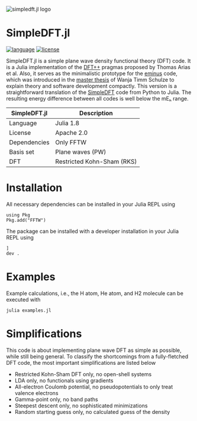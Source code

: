 ![simpledft.jl logo](https://gitlab.com/wangenau/simpledft.jl/-/raw/main/logo/simpledft_jl_logo.png)

# SimpleDFT.jl
[![language](https://img.shields.io/badge/language-Julia-blue)](https://www.julialang.org)
[![license](https://img.shields.io/badge/license-APACHE2-lightgrey)](https://gitlab.com/wangenau/simpledft.jl/-/blob/main/LICENSE)

SimpleDFT.jl is a simple plane wave density functional theory (DFT) code.
It is a Julia implementation of the [DFT++](https://arxiv.org/abs/cond-mat/9909130) pragmas proposed by Thomas Arias et al.
Also, it serves as the minimalistic prototype for the [eminus](https://gitlab.com/wangenau/eminus) code,
which was introduced in the [master thesis](https://www.researchgate.net/publication/356537762_Domain-averaged_Fermi_holes_A_self-interaction_correction_perspective) of Wanja Timm Schulze to explain theory and software development compactly.
This version is a straightforward translation of the [SimpleDFT](https://gitlab.com/wangenau/simpledft) code from Python to Julia.
The resulting energy difference between all codes is well below the mEₕ range.

| SimpleDFT.jl | Description |
| --------- | ----------- |
| Language | Julia 1.8 |
| License | Apache 2.0 |
| Dependencies | Only FFTW |
| Basis set| Plane waves (PW) |
| DFT | Restricted Kohn-Sham (RKS) |

# Installation
All necessary dependencies can be installed in your Julia REPL using

```terminal
using Pkg
Pkg.add("FFTW")
```

The package can be installed with a developer installation in your Julia REPL using

```terminal
]
dev .
```

# Examples
Example calculations, i.e., the H atom, He atom, and H2 molecule can be executed with

```terminal
julia examples.jl
```

# Simplifications
This code is about implementing plane wave DFT as simple as possible, while still being general.
To classify the shortcomings from a fully-fletched DFT code, the most important simplifications are listed below
* Restricted Kohn-Sham DFT only, no open-shell systems
* LDA only, no functionals using gradients
* All-electron Coulomb potential, no pseudopotentials to only treat valence electrons
* Gamma-point only, no band paths
* Steepest descent only, no sophisticated minimizations
* Random starting guess only, no calculated guess of the density
